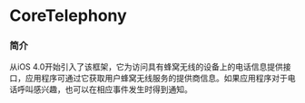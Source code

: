 # CoreTelephony

### 简介

从iOS 4.0开始引入了该框架，它为访问具有蜂窝无线的设备上的电话信息提供接口，应用程序可通过它获取用户蜂窝无线服务的提供商信息。如果应用程序对于电话呼叫感兴趣，也可以在相应事件发生时得到通知。